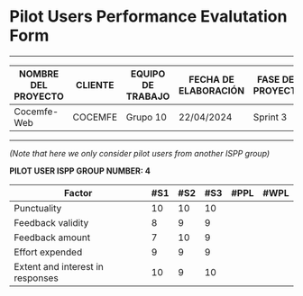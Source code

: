 # Pilot Users Performance Evalutation Form
****
| NOMBRE DEL PROYECTO | CLIENTE  | EQUIPO DE TRABAJO | FECHA DE ELABORACIÓN | FASE DEL PROYECTO |
|---------------------|----------|-------------------|----------------------|-------------------|
| Cocemfe-Web         | COCEMFE  | Grupo 10          | 22/04/2024           | Sprint 3          |

****

*(Note that here we only consider pilot users from another ISPP group)*

**PILOT USER ISPP GROUP NUMBER: 4**

| Factor                          | #S1 | #S2 | #S3 | #PPL | #WPL |
|---------------------------------|-----|-----|-----|------|------|
| Punctuality                     | 10  | 10  |  10   |      |      |
| Feedback validity               | 8   |  9  |   9  |      |      |
| Feedback amount                 | 7   |  10 |   9  |      |      |
| Effort expended                 | 9   |  9  |   9 |      |      |
| Extent and interest in responses| 10  |  9  |  10   |      |      |
